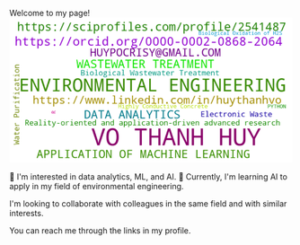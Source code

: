 Welcome to my page! 
![namecard](https://github.com/huypocrisy/Thuc_hanh_NLP/blob/main/namecard.png)

👀 I'm interested in data analytics, ML, and AI.
🌱 Currently, I'm learning AI to apply in my field of environmental engineering.

I'm looking to collaborate with colleagues in the same field and with similar interests.

You can reach me through the links in my profile.

<!---
huypocrisy/huypocrisy is a ✨ special ✨ repository because its `README.md` (this file) appears on your GitHub profile.
You can click the Preview link to take a look at your changes.
--->
